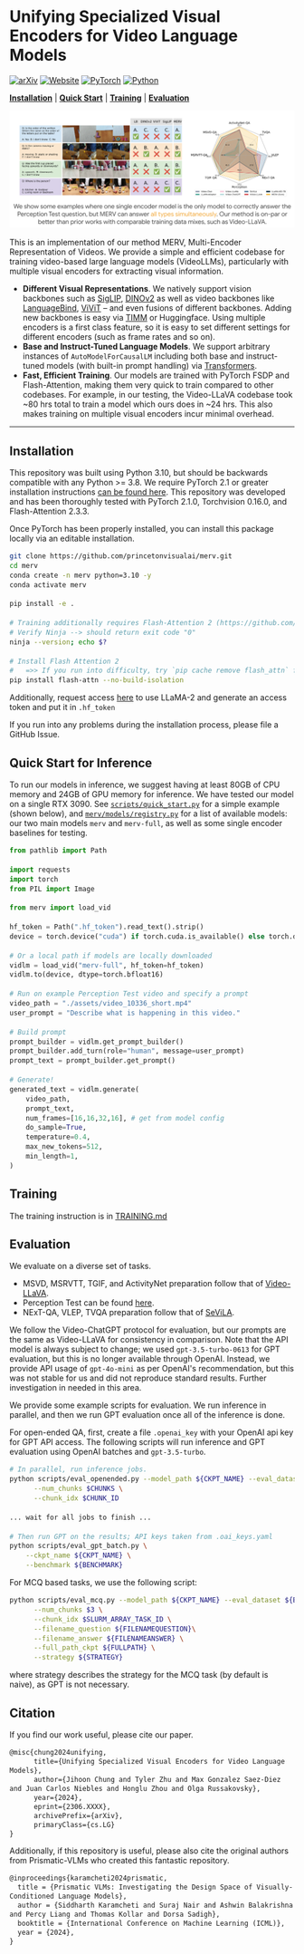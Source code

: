 # Unifying Specialized Visual Encoders for Video Language Models

[![arXiv](https://img.shields.io/badge/arXiv-XXX.XXX-df2a2a.svg?style=for-the-badge)](https://arxiv.org/abs/XXX.XXX)
[![Website](https://img.shields.io/badge/project-page-blue?style=for-the-badge)](https://tylerzhu.com/merv/)
[![PyTorch](https://img.shields.io/badge/PyTorch-2.1.0-EE4C2C.svg?style=for-the-badge&logo=pytorch)](https://pytorch.org/get-started/locally/)
[![Python](https://img.shields.io/badge/python-3.10-blue?style=for-the-badge)](https://www.python.org)

[**Installation**](#installation) | [**Quick Start**](#quick-start-for-inference) | [**Training**](#training) | [**Evaluation**](#evaluation)

![Teaser](assets/teaser.png)

This is an implementation of our method MERV, Multi-Encoder Representation of Videos.
We provide a simple and efficient codebase for training video-based large language models (VideoLLMs), particularly with multiple visual encoders for extracting visual information.

- **Different Visual Representations**. We natively support vision backbones such as
  [SigLIP](https://arxiv.org/abs/2303.15343), [DINOv2](https://arxiv.org/abs/2304.07193) as well as video backbones like
  [LanguageBind](https://arxiv.org/abs/2310.01852), [ViViT](https://arxiv.org/abs/2103.15691) – and even fusions of different backbones.
  Adding new backbones is easy via [TIMM](https://huggingface.co/timm) or Huggingface.
  Using multiple encoders is a first class feature, so it is easy to set different settings for different encoders (such as frame rates and so on).
- **Base and Instruct-Tuned Language Models**. We support arbitrary instances of `AutoModelForCausalLM` including both
  base and instruct-tuned models (with built-in prompt handling) via [Transformers](https://github.com/huggingface/transformers).
- **Fast, Efficient Training**. Our models are trained with PyTorch FSDP and Flash-Attention, making them very quick to train compared to other codebases. For example, in our testing, the Video-LLaVA codebase took ~80 hrs total to train a model which ours does in ~24 hrs. This also makes training on multiple visual encoders incur minimal overhead.

---

## Installation

This repository was built using Python 3.10, but should be backwards compatible with any Python >= 3.8. We require
PyTorch 2.1 or greater installation instructions [can be found here](https://pytorch.org/get-started/locally/). This
repository was developed and has been thoroughly tested with PyTorch 2.1.0, Torchvision 0.16.0, and Flash-Attention 2.3.3.

Once PyTorch has been properly installed, you can install this package locally via an editable installation.

```bash
git clone https://github.com/princetonvisualai/merv.git
cd merv
conda create -n merv python=3.10 -y
conda activate merv

pip install -e .

# Training additionally requires Flash-Attention 2 (https://github.com/Dao-AILab/flash-attention)
# Verify Ninja --> should return exit code "0"
ninja --version; echo $?

# Install Flash Attention 2
#   =>> If you run into difficulty, try `pip cache remove flash_attn` first
pip install flash-attn --no-build-isolation
```

Additionally, request access [here](https://huggingface.co/meta-llama/Llama-2-7b-hf) to use LLaMA-2 and generate an access token and put it in `.hf_token`

If you run into any problems during the installation process, please file a GitHub Issue.

## Quick Start for Inference

To run our models in inference, we suggest having at least 80GB of CPU memory and 24GB of GPU memory for inference. 
We have tested our model on a single RTX 3090.
See [```scripts/quick_start.py```](scripts/quick_start.py) for a simple example (shown below), and [```merv/models/registry.py```](merv/models/registry.py) for a list of available models: our two main models ```merv``` and ```merv-full```, as well as some single encoder baselines for testing.

```python
from pathlib import Path

import requests
import torch
from PIL import Image

from merv import load_vid

hf_token = Path(".hf_token").read_text().strip()
device = torch.device("cuda") if torch.cuda.is_available() else torch.device("cpu")

# Or a local path if models are locally downloaded
vidlm = load_vid("merv-full", hf_token=hf_token)
vidlm.to(device, dtype=torch.bfloat16)

# Run on example Perception Test video and specify a prompt
video_path = "./assets/video_10336_short.mp4"
user_prompt = "Describe what is happening in this video."

# Build prompt
prompt_builder = vidlm.get_prompt_builder()
prompt_builder.add_turn(role="human", message=user_prompt)
prompt_text = prompt_builder.get_prompt()

# Generate!
generated_text = vidlm.generate(
    video_path,
    prompt_text,
    num_frames=[16,16,32,16], # get from model config
    do_sample=True,
    temperature=0.4,
    max_new_tokens=512,
    min_length=1,
)
```

## Training

The training instruction is in [TRAINING.md](TRAINING.md)

## Evaluation

We evaluate on a diverse set of tasks.
* MSVD, MSRVTT, TGIF, and ActivityNet preparation follow that of [Video-LLaVA](https://github.com/PKU-YuanGroup/Video-LLaVA/blob/main/TRAIN_AND_VALIDATE.md).
* Perception Test can be found [here](https://github.com/google-deepmind/perception_test).
* NExT-QA, VLEP, TVQA preparation follow that of [SeViLA](https://github.com/Yui010206/SeViLA?tab=readme-ov-file).

We follow the Video-ChatGPT protocol for evaluation, but our prompts are the same as Video-LLaVA for consistency in comparison.
Note that the API model is always subject to change; we used ``gpt-3.5-turbo-0613`` for GPT evaluation, but this is no longer available through OpenAI.
Instead, we provide API usage of ``gpt-4o-mini`` as per OpenAI's recommendation, but this was not stable for us and did not reproduce standard results.
Further investigation in needed in this area.

We provide some example scripts for evaluation.
We run inference in parallel, and then we run GPT evaluation once all of the inference is done.

For open-ended QA, first, create a file ``.openai_key`` with your OpenAI api key for GPT API access.
The following scripts will run inference and GPT evaluation using OpenAI batches and ```gpt-3.5-turbo```.

```sh
# In parallel, run inference jobs.
python scripts/eval_openended.py --model_path ${CKPT_NAME} --eval_dataset ${BENCHMARK} \
      --num_chunks $CHUNKS \
      --chunk_idx $CHUNK_ID

... wait for all jobs to finish ...

# Then run GPT on the results; API keys taken from .oai_keys.yaml
python scripts/eval_gpt_batch.py \
    --ckpt_name ${CKPT_NAME} \
    --benchmark ${BENCHMARK}
```

For MCQ based tasks, we use the following script:

```sh
python scripts/eval_mcq.py --model_path ${CKPT_NAME} --eval_dataset ${BENCHMARK} \
      --num_chunks $3 \
      --chunk_idx $SLURM_ARRAY_TASK_ID \
      --filename_question ${FILENAMEQUESTION}\
      --filename_answer ${FILENAMEANSWER} \
      --full_path_ckpt ${FULLPATH} \
      --strategy ${STRATEGY}
```
where strategy describes the strategy for the MCQ task (by default is naive), as GPT is not necessary.

## Citation
If you find our work useful, please cite our paper.
```
@misc{chung2024unifying,
      title={Unifying Specialized Visual Encoders for Video Language Models},
      author={Jihoon Chung and Tyler Zhu and Max Gonzalez Saez-Diez and Juan Carlos Niebles and Honglu Zhou and Olga Russakovsky},
      year={2024},
      eprint={2306.XXXX},
      archivePrefix={arXiv},
      primaryClass={cs.LG}
}
```

Additionally, if this repository is useful, please also cite the original authors from Prismatic-VLMs who created this fantastic repository.
```
@inproceedings{karamcheti2024prismatic,
  title = {Prismatic VLMs: Investigating the Design Space of Visually-Conditioned Language Models},
  author = {Siddharth Karamcheti and Suraj Nair and Ashwin Balakrishna and Percy Liang and Thomas Kollar and Dorsa Sadigh},
  booktitle = {International Conference on Machine Learning (ICML)},
  year = {2024},
}
```
